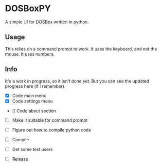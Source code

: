 # DOSBoxPY
A simple UI for [DOSBox](https://www.dosbox.com/wiki/Basic_Setup_and_Installation_of_DosBox "A DOS emulator and how to set it up.") written in python.

## Usage
This relies on a command prompt to work. It uses the keyboard, and not the mouse. It uses numbers.

## Info
It's a work in progress, so it isn't done yet. But you can see the updated progress here (if I remember).
- [x] Code main menu
- [x] Code settings menu
- [] Code about section
- [ ] Make it suitable for command prompt
- [ ] Figure out how to compile python code
- [ ] Compile
- [ ] Get some test users
- [ ] Release



[^1]: This is under the licence GNU v3. Basically, you're free to use, share, and tweak the software as long as you let others do the same with your changes. Just be sure to keep the original license intact.
